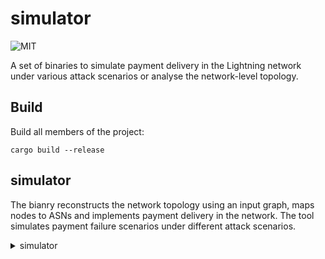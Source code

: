 # simulator

![MIT](https://img.shields.io/badge/license-MIT-blue.svg)

A set of binaries to simulate payment delivery in the Lightning network under
various attack scenarios or analyse the network-level topology.

## Build

Build all members of the project:

`cargo build --release`

## simulator

The bianry reconstructs the network topology using an input graph, maps nodes to
ASNs and implements payment delivery in the network. The tool simulates payment
failure scenarios under different attack scenarios.

  <details>
    <summary>simulator</summary>

    ```
       target/release/simulator [OPTIONS] <GRAPH_FILE> [VERBOSE]

       Arguments:
         <GRAPH_FILE>  Path to JSON ile describing topology
         [VERBOSE]

       Options:
         -l, --log <LOG_LEVEL>                [default: info]
         -o, --out <OUTPUT_DIR>               Path to directory in which the results will be stored
         -a, --amount <AMOUNT>                The payment volume (in sat) we are trying to route
         -r, --run <RUN>                      Set the seed for the simulation [default: 19]
         -g, --graph-source <GRAPH_TYPE>      [default: lnd] [possible values: lnd, lnr]
         -p, --payments <NUM_PAIRS>           Number of src/dest pairs to use in the simulation [default: 1000]
         -n, --num-as <NUM_ADV_AS>            The number of adversarial ASs to simulate (top-n) [default: 5]
         -s, --as-strategy <AS_SEL_STRATEGY>  AS selection strategy. 0 for number of nodes and 1 for number of channels [default: 1]
         -h, --help                           Print help
         -V, --version                        Print version 
    ```
  </details>
